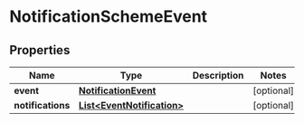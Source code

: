# NotificationSchemeEvent

## Properties
Name | Type | Description | Notes
------------ | ------------- | ------------- | -------------
**event** | [**NotificationEvent**](NotificationEvent.md) |  |  [optional]
**notifications** | [**List&lt;EventNotification&gt;**](EventNotification.md) |  |  [optional]
